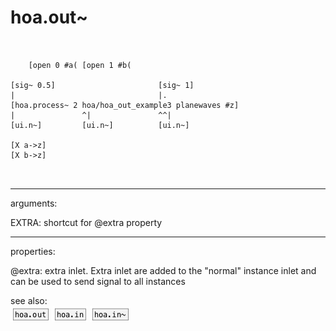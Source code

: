 # hoa.out~

```


    [open 0 #a( [open 1 #b(

[sig~ 0.5]                       [sig~ 1]
|                                |.
[hoa.process~ 2 hoa/hoa_out_example3 planewaves #z]
|               ^|               ^^|
[ui.n~]         [ui.n~]          [ui.n~]

[X a->z]
[X b->z]

            
```
---
arguments:

EXTRA: shortcut for @extra property<br>

---
properties:

@extra: extra inlet. Extra inlet
            are added to the &#34;normal&#34; instance inlet and can be used to send signal to all
            instances<br>

see also:<br>
![hoa.out](img/object_hoa.out.png)
![hoa.in](img/object_hoa.in.png)
![hoa.in~](img/object_hoa.in~.png)
